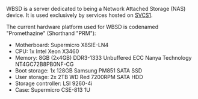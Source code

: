 WBSD is a server dedicated to being a Network Attached Storage (NAS) device. It is used exclusively by services hosted on [SVCS1](../svcs/).

The current hardware platform used for WBSD is codenamed "Promethazine" (Shorthand "PRM"):

- Motherboard: Supermicro X8SIE-LN4
- CPU: 1x Intel Xeon X3460
- Memory: 8GB (2x4GB) DDR3-1333 Unbuffered ECC Nanya Technology NT4GC72B8PB0NF-CG
- Boot storage: 1x 128GB Samsung PM851 SATA SSD
- User storage: 2x 2TB WD Red 7200RPM SATA HDD
- Storage controller: LSI 9260-4i
- Case: Supermicro CSE-813 1U
